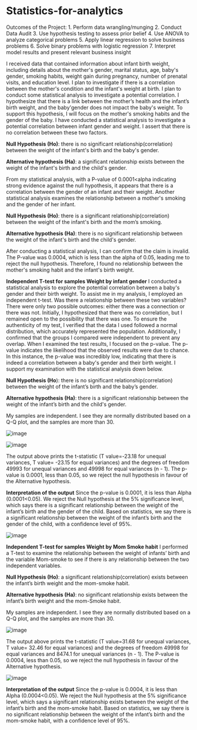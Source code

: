 # Statistics-for-analytics
Outcomes of the Project: 1. Perform data wrangling/munging 2. Conduct Data Audit 3. Use hypothesis testing to assess prior belief 4. Use ANOVA to analyze categorical problems 5. Apply linear regression to solve business problems 6. Solve binary problems with logistic regression 7. Interpret model results and present relevant business insight 

I received data that contained information about infant birth weight, including details about the mother's gender, marital status, age, baby's gender, smoking
habits, weight gain during pregnancy, number of prenatal visits, and education level. I plan to investigate if there is a correlation between the mother's
condition and the infant's weight at birth. I plan to conduct some statistical analysis to investigate a potential correlation. I hypothesize that there is a link
between the mother’s health and the infant’s birth weight, and the baby'gender does not impact the baby's weight. To support this
hypothesis, I will focus on the mother's smoking habits and the gender of the baby.
I have conducted a statistical analysis to investigate a potential correlation between infant gender and weight. I assert that there is no correlation between
these two factors.

**Null Hypothesis (Ho)**: there is no significant relationship(correlation) between the weight of the infant's birth and the baby's gender.

**Alternative hypothesis (Ha)**: a significant relationship exists between the weight of the infant's birth and the child's gender.

From my statistical analysis, with a P-value of 0.0001<alpha indicating strong evidence against the null hypothesis, it appears that there is a correlation
between the gender of an infant and their weight.
Another statistical analysis examines the relationship between a mother's smoking and the gender of her infant.

**Null Hypothesis (Ho)**: there is a significant relationship(correlation) between the weight of the infant's birth and the mom’s smoking.

**Alternative hypothesis (Ha)**: there is no significant relationship between the weight of the infant's birth and the child's gender.

After conducting a statistical analysis, I can confirm that the claim is invalid. The P-value was 0.0004, which is less than the alpha of 0.05, leading me to
reject the null hypothesis. Therefore, I found no relationship between the mother's smoking habit and the infant's birth weight.

**Independent T-test for samples Weight by infant gender**
I conducted a statistical analysis to explore the potential correlation between a baby's gender and their birth weight. To assist me in
my analysis, I employed an independent t-test. Was there a relationship between these two variables? There were only two possible
outcomes: either there was a connection or there was not. Initially, I hypothesized that there was no correlation, but I remained
open to the possibility that there was one.
To ensure the authenticity of my test, I verified that the data I used followed a normal distribution, which accurately represented the
population. Additionally, I confirmed that the groups I compared were independent to prevent any overlap.
When I examined the test results, I focused on the p-value. The p-value indicates the likelihood that the observed results were due to
chance. In this instance, the p-value was incredibly low, indicating that there is indeed a correlation between a baby's gender and
their birth weight. I support my examination with the statistical analysis down below.

**Null Hypothesis (Ho**): there is no significant relationship(correlation) between the weight of the infant’s birth and the baby’s gender.

**Alternative hypothesis (Ha)**: there is a significant relationship between the weight of the infant’s birth and the child's gender.

My samples are independent. I see they are normally distributed based on a Q-Q plot, and the samples are more than 30.

![image](https://github.com/user-attachments/assets/10ee502b-3643-4c54-9d5e-edf8ce036991)

![image](https://github.com/user-attachments/assets/cf6ad118-2247-4eaf-81c1-4620665fc17c)


The output above prints the t-statistic (T value=-23.18 for unequal variances, T value= -23.15 for equal variances) and the degrees of
freedom 49993 for unequal variances and 49998 for equal variances (n - 1). The p-value is 0.0001, less than 0.05, so we reject the
null hypothesis in favour of the Alternative hypothesis.

**Interpretation of the output**
Since the p-value is 0.0001, it is less than Alpha (0.0001<0.05). We reject the Null hypothesis at the 5% significance level, which says
there is a significant relationship between the weight of the infant’s birth and the gender of the child.
Based on statistics, we say there is a significant relationship between the weight of the infant’s birth and the gender of the child,
with a confidence level of 95%.


![image](https://github.com/user-attachments/assets/4235eb75-d313-4712-88fc-dc399ff53547)




**Independent T-test for samples Weight by Mom Smoke habit**
I performed a T-test to examine the relationship between the weight of infants’ birth and the variable Mom-smoke to see if there is
any relationship between the two independent variables.

**Null Hypothesis (Ho)**: a significant relationship(correlation) exists between the infant’s birth weight and the mom-smoke habit.

**Alternative hypothesis (Ha)**: no significant relationship exists between the infant’s birth weight and the mom-Smoke habit.

My samples are independent. I see they are normally distributed based on a Q-Q plot, and the samples are more than 30.

![image](https://github.com/user-attachments/assets/e79e7019-8cbd-452c-8562-762ba06cc141)


The output above prints the t-statistic (T value=31.68 for unequal variances, T value= 32.46 for equal variances) and the degrees of
freedom 49998 for equal variances and 8474.1 for unequal variances (n - 1). The P-value is 0.0004, less than 0.05, so we reject the
null hypothesis in favour of the Alternative hypothesis.

![image](https://github.com/user-attachments/assets/a98efcda-98d4-4ec3-a3a7-bf1bdf4c06b5)


**Interpretation of the output**
Since the p-value is 0.0004, it is less than Alpha (0.0004<0.05). We reject the Null hypothesis at the 5% significance level, which says
a significant relationship exists between the weight of the infant’s birth and the mom-smoke habit.
Based on statistics, we say there is no significant relationship between the weight of the infant’s birth and the mom-smoke habit,
with a confidence level of 95%. 
